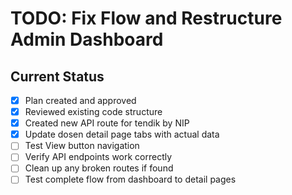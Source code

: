 # TODO: Fix Flow and Restructure Admin Dashboard

## Current Status
- [x] Plan created and approved
- [x] Reviewed existing code structure
- [x] Created new API route for tendik by NIP
- [x] Update dosen detail page tabs with actual data
- [ ] Test View button navigation
- [ ] Verify API endpoints work correctly
- [ ] Clean up any broken routes if found
- [ ] Test complete flow from dashboard to detail pages
